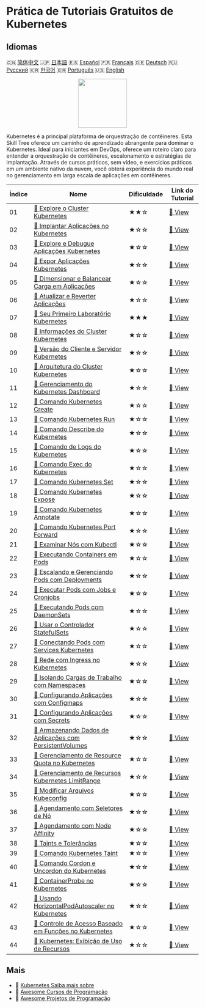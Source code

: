 # Prática de Tutoriais Gratuitos de Kubernetes

## Idiomas

🇨🇳 [简体中文](README_zh.md) 🇯🇵 [日本語](README_ja.md) 🇪🇸 [Español](README_es.md) 🇫🇷 [Français](README_fr.md) 🇩🇪 [Deutsch](README_de.md) 🇷🇺 [Русский](README_ru.md) 🇰🇷 [한국어](README_ko.md) 🇧🇷 [Português](README_pt.md) 🇺🇸 [English](README.md) 

<div align="center">
<img width="128px" src="https://file.labex.io/path/RTAa3OE96ESn.png">
</div>

Kubernetes é a principal plataforma de orquestração de contêineres. Esta Skill Tree oferece um caminho de aprendizado abrangente para dominar o Kubernetes. Ideal para iniciantes em DevOps, oferece um roteiro claro para entender a orquestração de contêineres, escalonamento e estratégias de implantação. Através de cursos práticos, sem vídeo, e exercícios práticos em um ambiente nativo da nuvem, você obterá experiência do mundo real no gerenciamento em larga escala de aplicações em contêineres.

|   Índice | Nome                                                                                                                                                      | Dificuldade   | Link do Tutorial                                                                                         |
|----------|-----------------------------------------------------------------------------------------------------------------------------------------------------------|---------------|----------------------------------------------------------------------------------------------------------|
|       01 | [📖 Explore o Cluster Kubernetes](https://labex.io/pt/tutorials/kubernetes-explore-the-kubernetes-cluster-434519)                                         | ★★☆           | [🔗 View](https://labex.io/pt/tutorials/kubernetes-explore-the-kubernetes-cluster-434519)                |
|       02 | [📖 Implantar Aplicações no Kubernetes](https://labex.io/pt/tutorials/kubernetes-deploy-applications-on-kubernetes-434644)                                | ★☆☆           | [🔗 View](https://labex.io/pt/tutorials/kubernetes-deploy-applications-on-kubernetes-434644)             |
|       03 | [📖 Explore e Debugue Aplicações Kubernetes](https://labex.io/pt/tutorials/kubernetes-explore-and-debug-kubernetes-applications-434645)                   | ★☆☆           | [🔗 View](https://labex.io/pt/tutorials/kubernetes-explore-and-debug-kubernetes-applications-434645)     |
|       04 | [📖 Expor Aplicações Kubernetes](https://labex.io/pt/tutorials/kubernetes-expose-kubernetes-applications-434647)                                          | ★☆☆           | [🔗 View](https://labex.io/pt/tutorials/kubernetes-expose-kubernetes-applications-434647)                |
|       05 | [📖 Dimensionar e Balancear Carga em Aplicações](https://labex.io/pt/tutorials/kubernetes-scale-and-load-balance-applications-434648)                     | ★☆☆           | [🔗 View](https://labex.io/pt/tutorials/kubernetes-scale-and-load-balance-applications-434648)           |
|       06 | [📖 Atualizar e Reverter Aplicações](https://labex.io/pt/tutorials/kubernetes-update-and-rollback-applications-434649)                                    | ★☆☆           | [🔗 View](https://labex.io/pt/tutorials/kubernetes-update-and-rollback-applications-434649)              |
|       07 | [📖 Seu Primeiro Laboratório Kubernetes](https://labex.io/pt/tutorials/kubernetes-your-first-kubernetes-lab-391133)                                       | ★★★           | [🔗 View](https://labex.io/pt/tutorials/kubernetes-your-first-kubernetes-lab-391133)                     |
|       08 | [📖 Informações do Cluster Kubernetes](https://labex.io/pt/tutorials/kubernetes-kubernetes-cluster-information-8426)                                      | ★☆☆           | [🔗 View](https://labex.io/pt/tutorials/kubernetes-kubernetes-cluster-information-8426)                  |
|       09 | [📖 Versão do Cliente e Servidor Kubernetes](https://labex.io/pt/tutorials/kubernetes-kubernetes-client-and-server-version-9197)                          | ★☆☆           | [🔗 View](https://labex.io/pt/tutorials/kubernetes-kubernetes-client-and-server-version-9197)            |
|       10 | [📖 Arquitetura do Cluster Kubernetes](https://labex.io/pt/tutorials/kubernetes-kubernetes-cluster-architecture-8450)                                     | ★☆☆           | [🔗 View](https://labex.io/pt/tutorials/kubernetes-kubernetes-cluster-architecture-8450)                 |
|       11 | [📖 Gerenciamento do Kubernetes Dashboard](https://labex.io/pt/tutorials/kubernetes-kubernetes-dashboard-management-15042)                                | ★☆☆           | [🔗 View](https://labex.io/pt/tutorials/kubernetes-kubernetes-dashboard-management-15042)                |
|       12 | [📖 Comando Kubernetes Create](https://labex.io/pt/tutorials/kubernetes-kubernetes-create-command-8506)                                                   | ★☆☆           | [🔗 View](https://labex.io/pt/tutorials/kubernetes-kubernetes-create-command-8506)                       |
|       13 | [📖 Comando Kubernetes Run](https://labex.io/pt/tutorials/kubernetes-kubernetes-run-command-8456)                                                         | ★☆☆           | [🔗 View](https://labex.io/pt/tutorials/kubernetes-kubernetes-run-command-8456)                          |
|       14 | [📖 Comando Describe do Kubernetes](https://labex.io/pt/tutorials/kubernetes-kubernetes-describe-command-8101)                                            | ★☆☆           | [🔗 View](https://labex.io/pt/tutorials/kubernetes-kubernetes-describe-command-8101)                     |
|       15 | [📖 Comando de Logs do Kubernetes](https://labex.io/pt/tutorials/kubernetes-kubernetes-logs-command-8099)                                                 | ★☆☆           | [🔗 View](https://labex.io/pt/tutorials/kubernetes-kubernetes-logs-command-8099)                         |
|       16 | [📖 Comando Exec do Kubernetes](https://labex.io/pt/tutorials/kubernetes-kubernetes-exec-command-8502)                                                    | ★☆☆           | [🔗 View](https://labex.io/pt/tutorials/kubernetes-kubernetes-exec-command-8502)                         |
|       17 | [📖 Comando Kubernetes Set](https://labex.io/pt/tutorials/kubernetes-kubernetes-set-command-8424)                                                         | ★☆☆           | [🔗 View](https://labex.io/pt/tutorials/kubernetes-kubernetes-set-command-8424)                          |
|       18 | [📖 Comando Kubernetes Expose](https://labex.io/pt/tutorials/kubernetes-kubernetes-expose-command-8452)                                                   | ★☆☆           | [🔗 View](https://labex.io/pt/tutorials/kubernetes-kubernetes-expose-command-8452)                       |
|       19 | [📖 Comando Kubernetes Annotate](https://labex.io/pt/tutorials/kubernetes-kubernetes-annotate-command-9679)                                               | ★☆☆           | [🔗 View](https://labex.io/pt/tutorials/kubernetes-kubernetes-annotate-command-9679)                     |
|       20 | [📖 Comando Kubernetes Port Forward](https://labex.io/pt/tutorials/kubernetes-kubernetes-port-forward-command-18494)                                      | ★☆☆           | [🔗 View](https://labex.io/pt/tutorials/kubernetes-kubernetes-port-forward-command-18494)                |
|       21 | [📖 Examinar Nós com Kubectl](https://labex.io/pt/tutorials/kubernetes-examine-nodes-with-kubectl-9790)                                                   | ★☆☆           | [🔗 View](https://labex.io/pt/tutorials/kubernetes-examine-nodes-with-kubectl-9790)                      |
|       22 | [📖 Executando Containers em Pods](https://labex.io/pt/tutorials/kubernetes-running-containers-in-pods-14998)                                             | ★☆☆           | [🔗 View](https://labex.io/pt/tutorials/kubernetes-running-containers-in-pods-14998)                     |
|       23 | [📖 Escalando e Gerenciando Pods com Deployments](https://labex.io/pt/tutorials/kubernetes-scaling-and-managing-pods-with-deployments-9675)               | ★☆☆           | [🔗 View](https://labex.io/pt/tutorials/kubernetes-scaling-and-managing-pods-with-deployments-9675)      |
|       24 | [📖 Executar Pods com Jobs e Cronjobs](https://labex.io/pt/tutorials/kubernetes-run-pods-with-jobs-and-cronjobs-11300)                                    | ★☆☆           | [🔗 View](https://labex.io/pt/tutorials/kubernetes-run-pods-with-jobs-and-cronjobs-11300)                |
|       25 | [📖 Executando Pods com DaemonSets](https://labex.io/pt/tutorials/kubernetes-running-pod-with-daemonsets-8454)                                            | ★☆☆           | [🔗 View](https://labex.io/pt/tutorials/kubernetes-running-pod-with-daemonsets-8454)                     |
|       26 | [📖 Usar o Controlador StatefulSets](https://labex.io/pt/tutorials/kubernetes-use-statefulsets-controller-9205)                                           | ★☆☆           | [🔗 View](https://labex.io/pt/tutorials/kubernetes-use-statefulsets-controller-9205)                     |
|       27 | [📖 Conectando Pods com Services Kubernetes](https://labex.io/pt/tutorials/kubernetes-connecting-pods-with-kubernetes-services-15815)                     | ★☆☆           | [🔗 View](https://labex.io/pt/tutorials/kubernetes-connecting-pods-with-kubernetes-services-15815)       |
|       28 | [📖 Rede com Ingress no Kubernetes](https://labex.io/pt/tutorials/kubernetes-networking-with-ingress-on-kubernetes-9681)                                  | ★☆☆           | [🔗 View](https://labex.io/pt/tutorials/kubernetes-networking-with-ingress-on-kubernetes-9681)           |
|       29 | [📖 Isolando Cargas de Trabalho com Namespaces](https://labex.io/pt/tutorials/kubernetes-isolating-workloads-with-namespaces-9199)                        | ★☆☆           | [🔗 View](https://labex.io/pt/tutorials/kubernetes-isolating-workloads-with-namespaces-9199)             |
|       30 | [📖 Configurando Aplicações com Configmaps](https://labex.io/pt/tutorials/kubernetes-configuring-apps-with-configmaps-9689)                               | ★☆☆           | [🔗 View](https://labex.io/pt/tutorials/kubernetes-configuring-apps-with-configmaps-9689)                |
|       31 | [📖 Configurando Aplicações com Secrets](https://labex.io/pt/tutorials/kubernetes-configuring-apps-with-secrets-8448)                                     | ★☆☆           | [🔗 View](https://labex.io/pt/tutorials/kubernetes-configuring-apps-with-secrets-8448)                   |
|       32 | [📖 Armazenando Dados de Aplicações com PersistentVolumes](https://labex.io/pt/tutorials/kubernetes-storing-application-data-with-persistentvolumes-9685) | ★☆☆           | [🔗 View](https://labex.io/pt/tutorials/kubernetes-storing-application-data-with-persistentvolumes-9685) |
|       33 | [📖 Gerenciamento de Resource Quota no Kubernetes](https://labex.io/pt/tutorials/kubernetes-kubernetes-resource-quota-management-15823)                   | ★☆☆           | [🔗 View](https://labex.io/pt/tutorials/kubernetes-kubernetes-resource-quota-management-15823)           |
|       34 | [📖 Gerenciamento de Recursos Kubernetes LimitRange](https://labex.io/pt/tutorials/kubernetes-kubernetes-limitrange-resource-management-15819)            | ★☆☆           | [🔗 View](https://labex.io/pt/tutorials/kubernetes-kubernetes-limitrange-resource-management-15819)      |
|       35 | [📖 Modificar Arquivos Kubeconfig](https://labex.io/pt/tutorials/kubernetes-modify-kubeconfig-files-11297)                                                | ★☆☆           | [🔗 View](https://labex.io/pt/tutorials/kubernetes-modify-kubeconfig-files-11297)                        |
|       36 | [📖 Agendamento com Seletores de Nó](https://labex.io/pt/tutorials/kubernetes-scheduing-with-node-selectors-15001)                                        | ★☆☆           | [🔗 View](https://labex.io/pt/tutorials/kubernetes-scheduing-with-node-selectors-15001)                  |
|       37 | [📖 Agendamento com Node Affinity](https://labex.io/pt/tutorials/kubernetes-scheduing-with-node-affinity-18468)                                           | ★☆☆           | [🔗 View](https://labex.io/pt/tutorials/kubernetes-scheduing-with-node-affinity-18468)                   |
|       38 | [📖 Taints e Tolerâncias](https://labex.io/pt/tutorials/kubernetes-taints-and-tolerations-34029)                                                          | ★☆☆           | [🔗 View](https://labex.io/pt/tutorials/kubernetes-taints-and-tolerations-34029)                         |
|       39 | [📖 Comando Kubernetes Taint](https://labex.io/pt/tutorials/kubernetes-kubernetes-taint-command-9195)                                                     | ★☆☆           | [🔗 View](https://labex.io/pt/tutorials/kubernetes-kubernetes-taint-command-9195)                        |
|       40 | [📖 Comando Cordon e Uncordon do Kubernetes](https://labex.io/pt/tutorials/kubernetes-kubernetes-cordon-and-uncordon-command-9664)                        | ★☆☆           | [🔗 View](https://labex.io/pt/tutorials/kubernetes-kubernetes-cordon-and-uncordon-command-9664)          |
|       41 | [📖 ContainerProbe no Kubernetes](https://labex.io/pt/tutorials/kubernetes-containerprobe-in-kubernetes-12263)                                            | ★☆☆           | [🔗 View](https://labex.io/pt/tutorials/kubernetes-containerprobe-in-kubernetes-12263)                   |
|       42 | [📖 Usando HorizontalPodAutoscaler no Kubernetes](https://labex.io/pt/tutorials/kubernetes-using-horizontalpodautoscaler-in-kubernetes-34031)             | ★☆☆           | [🔗 View](https://labex.io/pt/tutorials/kubernetes-using-horizontalpodautoscaler-in-kubernetes-34031)    |
|       43 | [📖 Controle de Acesso Baseado em Funções no Kubernetes](https://labex.io/pt/tutorials/kubernetes-role-based-access-control-on-kubernetes-9203)           | ★☆☆           | [🔗 View](https://labex.io/pt/tutorials/kubernetes-role-based-access-control-on-kubernetes-9203)         |
|       44 | [📖 Kubernetes: Exibição de Uso de Recursos](https://labex.io/pt/tutorials/kubernetes-kubernetes-display-resource-usage-11358)                            | ★☆☆           | [🔗 View](https://labex.io/pt/tutorials/kubernetes-kubernetes-display-resource-usage-11358)              |

## Mais

- 🔗 [Kubernetes Saiba mais sobre](https://labex.io/pt/skilltrees/kubernetes)
- 🔗 [Awesome Cursos de Programação](https://github.com/labex-labs/awesome-programming-courses)
- 🔗 [Awesome Projetos de Programação](https://github.com/labex-labs/awesome-programming-projects)

